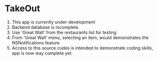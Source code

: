 TakeOut
=======
1. This app is currently under-development
2. Backend database is incomplete.
3. Use 'Great Wall' from the restaurants list for testing
4. From 'Great Wall' menu, selecting an item, would demonstrates the NSNotifications feature
5. Access to this source codes is intended to demonstrate coding skills, app is now way complete yet.
